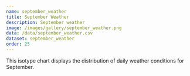 ```yaml
---
name: september_weather
title: September Weather
description: September weather
image: /images/gallery/september_weather.png
data: /data/september_weather.csv
dataset: september_weather
order: 25
---
```


This isotype chart displays the distribution of daily weather conditions for September.